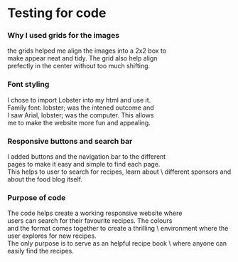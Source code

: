 # Testing for code

### Why I used grids for the images
the grids helped me align the images into a 2x2 box to \
make appear neat and tidy. The grid also help align \
prefectly in the center without too much shifting. 

### Font styling 
I chose to import Lobster into my html and use it. \
Family font: lobster; was the intened outcome and \
I saw Arial, lobster; was the computer. This allows \
me to make the website more fun and appealing.

### Responsive buttons and search bar
I added buttons and the navigation bar to the different \
pages to make it easy and simple to find each page. \
This helps to user to search for recipes, learn about \ 
different sponsors and about the food blog itself.

### Purpose of code
The code helps create a working responsive website where \
users can search for their favourite recipes. The colours \
and the format comes together to create a thrilling \ 
environment where the user explores for new recipes. \
The only purpose is to serve as an helpful recipe book \ 
where anyone can easily find the recipes. 

 
